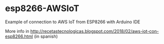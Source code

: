 # esp8266-AWSIoT
Example of connection to AWS IoT from ESP8266 with Arduino IDE

More info in http://recetastecnologicas.blogspot.com/2018/02/aws-iot-con-esp8266.html (in spanish)
